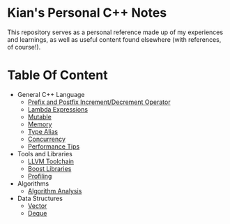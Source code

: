 # Kian's Personal C++ Notes
This repository serves as a personal reference made up of my experiences and learnings, as well as useful content found elsewhere (with references, of course!).

# Table Of Content
- General C++ Language
  - [Prefix and Postfix Increment/Decrement Operator](https://github.com/knejadfard/cppnotes/blob/master/incr_decr_op.md)
  - [Lambda Expressions](https://github.com/knejadfard/cppnotes/blob/master/lambda_expressions.md)
  - [Mutable](https://github.com/knejadfard/cppnotes/blob/master/mutable.md)
  - [Memory](https://github.com/knejadfard/cppnotes/blob/master/memory.md)
  - [Type Alias](https://github.com/knejadfard/cppnotes/blob/master/type_alias.md)
  - [Concurrency](https://github.com/knejadfard/cppnotes/blob/master/concurrency.md)
  - [Performance Tips](https://github.com/knejadfard/cppnotes/blob/master/performance_tips.md)
- Tools and Libraries
  - [LLVM Toolchain](https://github.com/knejadfard/cppnotes/blob/master/llvm_toolchain.md)
  - [Boost Libraries](https://github.com/knejadfard/cppnotes/blob/master/boost_libraries.md)
  - [Profiling](https://github.com/knejadfard/cppnotes/blob/master/profiling.md)
- Algorithms
  - [Algorithm Analysis](https://github.com/knejadfard/cppnotes/blob/master/algorithm_analysis.md)
- Data Structures
  - [Vector](https://github.com/knejadfard/cppnotes/blob/master/ds_vector.md)
  - [Deque](https://github.com/knejadfard/cppnotes/blob/master/ds_deque.md)
